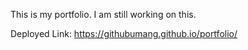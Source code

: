 This is my portfolio. I am still working on this.

Deployed Link: https://githubumang.github.io/portfolio/
